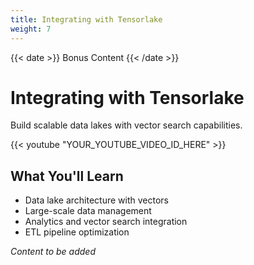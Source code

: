 ```yaml
---
title: Integrating with Tensorlake
weight: 7
---
```


{{< date >}} Bonus Content {{< /date >}}

# Integrating with Tensorlake

Build scalable data lakes with vector search capabilities.

{{< youtube "YOUR_YOUTUBE_VIDEO_ID_HERE" >}}

## What You'll Learn

- Data lake architecture with vectors
- Large-scale data management
- Analytics and vector search integration
- ETL pipeline optimization

*Content to be added* 